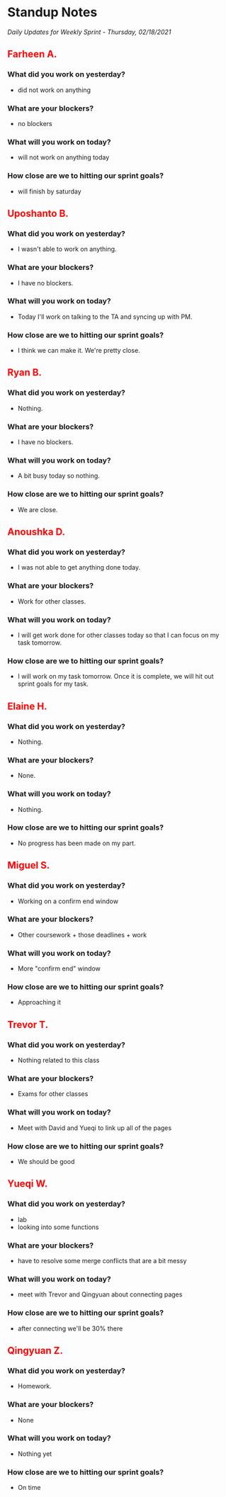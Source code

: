 # Standup Notes

_Daily Updates for Weekly Sprint - Thursday, 02/18/2021_

## <span style="color: red;">Farheen A.</span>

### What did you work on yesterday?

- did not work on anything

### What are your blockers?

- no blockers

### What will you work on today?

- will not work on anything today

### How close are we to hitting our sprint goals?

- will finish by saturday

## <span style="color: red;">Uposhanto B.</span>

### What did you work on yesterday?

- I wasn't able to work on anything.

### What are your blockers?

- I have no blockers.

### What will you work on today?

- Today I'll work on talking to the TA and syncing up with PM.

### How close are we to hitting our sprint goals?

- I think we can make it. We're pretty close.

## <span style="color: red;">Ryan B.</span>

### What did you work on yesterday?
- Nothing.

### What are your blockers?
- I have no blockers.

### What will you work on today?
- A bit busy today so nothing.

### How close are we to hitting our sprint goals?
- We are close.

## <span style="color: red;">Anoushka D.</span>

### What did you work on yesterday?

- I was not able to get anything done today.

### What are your blockers?

- Work for other classes.

### What will you work on today?

- I will get work done for other classes today so that I can focus on my task tomorrow.

### How close are we to hitting our sprint goals?

- I will work on my task tomorrow. Once it is complete, we will hit out sprint goals for my task.

## <span style="color: red;">Elaine H.</span>

### What did you work on yesterday?

- Nothing.

### What are your blockers?

- None.

### What will you work on today?

- Nothing.

### How close are we to hitting our sprint goals?

- No progress has been made on my part.

## <span style="color: red;">Miguel S.</span>

### What did you work on yesterday?

- Working on a confirm end window

### What are your blockers?

- Other coursework + those deadlines + work

### What will you work on today?

- More "confirm end" window

### How close are we to hitting our sprint goals?

- Approaching it

## <span style="color: red;">Trevor T.</span>

### What did you work on yesterday?

- Nothing related to this class

### What are your blockers?

- Exams for other classes

### What will you work on today?

- Meet with David and Yueqi to link up all of the pages

### How close are we to hitting our sprint goals?

- We should be good

## <span style="color: red;">Yueqi W.</span>

### What did you work on yesterday?

- lab
- looking into some functions

### What are your blockers?

- have to resolve some merge conflicts that are a bit messy

### What will you work on today?

- meet with Trevor and Qingyuan about connecting pages

### How close are we to hitting our sprint goals?

- after connecting we'll be 30% there

## <span style="color: red;">Qingyuan Z.</span>

### What did you work on yesterday?

- Homework.

### What are your blockers?

- None

### What will you work on today?

- Nothing yet

### How close are we to hitting our sprint goals?

- On time
